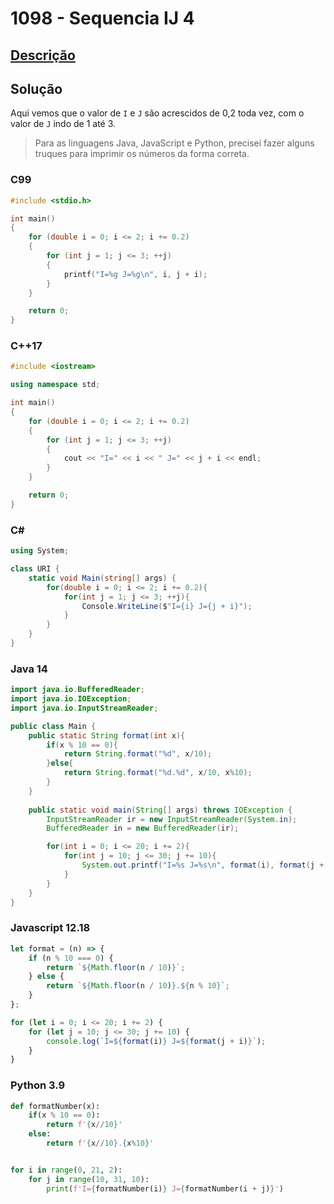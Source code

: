 # 1098 - Sequencia IJ 4

## [Descrição](https://www.beecrowd.com.br/judge/pt/problems/view/1098)

## Solução

Aqui vemos que o valor de `I` e `J` são acrescidos de 0,2 toda vez, com o valor de `J` indo de 1 até 3.

> Para as linguagens Java, JavaScript e Python, precisei fazer alguns truques para imprimir os números da forma correta.

### C99

```c
#include <stdio.h>

int main()
{
    for (double i = 0; i <= 2; i += 0.2)
    {
        for (int j = 1; j <= 3; ++j)
        {
            printf("I=%g J=%g\n", i, j + i);
        }
    }

    return 0;
}
```

### C++17

```cpp
#include <iostream>

using namespace std;

int main()
{
    for (double i = 0; i <= 2; i += 0.2)
    {
        for (int j = 1; j <= 3; ++j)
        {
            cout << "I=" << i << " J=" << j + i << endl;
        }
    }

    return 0;
}
```

### C#

```cs
using System;

class URI {
    static void Main(string[] args) {
        for(double i = 0; i <= 2; i += 0.2){
            for(int j = 1; j <= 3; ++j){
                Console.WriteLine($"I={i} J={j + i}");
            }
        }
    }
}
```

### Java 14

```java
import java.io.BufferedReader;
import java.io.IOException;
import java.io.InputStreamReader;

public class Main {
    public static String format(int x){
        if(x % 10 == 0){
            return String.format("%d", x/10);
        }else{
            return String.format("%d.%d", x/10, x%10);
        }
    }
    
    public static void main(String[] args) throws IOException {
        InputStreamReader ir = new InputStreamReader(System.in);
        BufferedReader in = new BufferedReader(ir);

        for(int i = 0; i <= 20; i += 2){
            for(int j = 10; j <= 30; j += 10){
                System.out.printf("I=%s J=%s\n", format(i), format(j + i));
            }
        }
    }
}
```

### Javascript 12.18

```js
let format = (n) => {
    if (n % 10 === 0) {
        return `${Math.floor(n / 10)}`;
    } else {
        return `${Math.floor(n / 10)}.${n % 10}`;
    }
};

for (let i = 0; i <= 20; i += 2) {
    for (let j = 10; j <= 30; j += 10) {
        console.log(`I=${format(i)} J=${format(j + i)}`);
    }
}
```

### Python 3.9

```py
def formatNumber(x):
    if(x % 10 == 0):
        return f'{x//10}'
    else:
        return f'{x//10}.{x%10}'


for i in range(0, 21, 2):
    for j in range(10, 31, 10):
        print(f'I={formatNumber(i)} J={formatNumber(i + j)}')
```